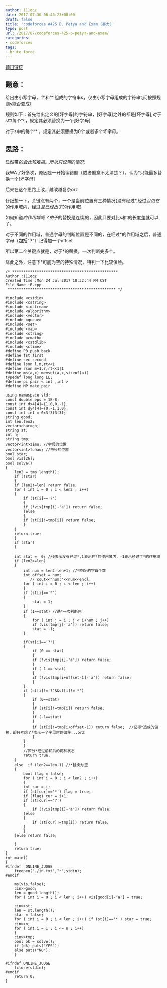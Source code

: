 ```yaml
---
author: 111qqz
date: 2017-07-30 06:46:23+00:00
draft: false
title: 'codeforces #425 B. Petya and Exam (暴力)'
type: post
url: /2017/07/codeforces-425-b-petya-and-exam/
categories:
- codeforces
tags:
- brute force
---
```


[题目链接](http://codeforces.com/contest/832/problem/B)


## 题意：


给出由小写字母，'?'和'*'组成的字符串s，仅由小写字母组成的字符串t,问按照规则s能否变成t.

规则如下：首先给出定义的[好字母]的字符串，[好字母]之外的都是[坏字母],对于s中每个‘?’，规定其必须替换为一个[好字母]

对于s中的每个‘*’，规定其必须替换为0个或者多个坏字母。


## 思路：


显然带*的会比较难搞。所以只说带*的情况

我WA了好多次，原因是一开始读错题（或者题意不太清楚？），认为*只能最多替换一个[坏字母]

后来在这个思路上改，越改越复杂orz

仔细想一下，关键点有两个，一个是当前位置有三种情况{没有经过*,经过*且仍在*的作用域内，经过*且已经出了*的作用域}

如何知道*的作用域呢？由于*的替换是连续的，因此只要对比s和t的长度差就可以了。

对于不同的作用域，普通字母的判断位置是不同的，在经过*的作用域之后，普通字母（**包括‘？’**）记得加一个offset

所以第二个关键点就是，对于*的替换，一次判断完多个。

除此之外，注意下*可能为空的特殊情况，特判一下比较保险。

    
    /* ***********************************************
    Author :111qqz
    Created Time :Mon 24 Jul 2017 10:32:44 PM CST
    File Name :B.cpp
     ************************************************ */
    
    #include <cstdio>
    #include <cstring>
    #include <iostream>
    #include <algorithm>
    #include <vector>
    #include <queue>
    #include <set>
    #include <map>
    #include <string>
    #include <cmath>
    #include <cstdlib>
    #include <ctime>
    #define PB push_back
    #define fst first
    #define sec second
    #define lson l,m,rt<<1
    #define rson m+1,r,rt<<1|1
    #define ms(a,x) memset(a,x,sizeof(a))
    typedef long long LL;
    #define pi pair < int ,int >
    #define MP make_pair
    
    using namespace std;
    const double eps = 1E-8;
    const int dx4[4]={1,0,0,-1};
    const int dy4[4]={0,-1,1,0};
    const int inf = 0x3f3f3f3f;
    string good;
    int len,len2;
    vector<char>go;
    string st;
    int n;
    string tmp;
    vector<int>zimu; //字母的位置
    vector<int>fuhao; //符号的位置
    bool star;
    bool vis[26];
    bool solve()
    {
        len2 = tmp.length();
        if (!star)
        {
    	if (len2!=len) return false;
    	for ( int i = 0 ; i < len2 ; i++)
    	{
    	    if (st[i]=='?')
    	    {
    		if (!vis[tmp[i]-'a']) return false;
    	    }else 
    	    {
    		if (st[i]!=tmp[i]) return false;
    	    }
    	}
    	return true;
        }
        if (star)
        {
    
    	int stat =  0; //0表示没有经过*,1表示在*的作用域内，-1表示经过了*的作用域
    	if (len2>=len)
    	{
    	    int num = len2-len+1; //*匹配的字母个数
    	    int offset = num;
        	   // cout<<"num:"<<num<<endl;
    	    for ( int i = 0 ; i < len ; i++)
    	    {
    		if (st[i]=='*')
    		{
    		    stat = 1;
    		}
    		if (1==stat) //遇*一次判断完
    		{
    		    for ( int j = i ; j < i+num ; j++)
    			if (vis[tmp[j]-'a']) return false;
    		    stat = -1;
    		}
    
    		if(st[i]=='?')
    		{
    		    if (0 == stat)
    		    {
    			if (!vis[tmp[i]-'a']) return false;
    		    }
    		    if (-1 == stat)
    		    {
    			if (!vis[tmp[i+offset-1]-'a']) return false;
    		    }
    		}
    		if (st[i]!='?'&&st[i]!='*')
    		{
    		    if (0==stat)
    		    {
    			if (st[i]!=tmp[i]) return false;
    		    }
    		    if (-1==stat)
    		    {
    			if (st[i]!=tmp[i+offset-1]) return false;  //记得*造成的偏移，却只考虑了*表示一个字母时的偏移...orz
    		    }
    		}
    	    }
    	    //区分*经过前和后的两种状态
    	    return true;
    	}
    	else  if (len2==len-1) //*替换为空
    	{
    	    bool flag = false;
    	    for ( int i = 0 ; i < len2 ; i++)
    	    {
    		int cur = i;
    		if (st[cur]=='*') flag = true;
    		if (flag) cur = i+1;
    		if (st[cur]=='?')
    		{
    		    if (!vis[tmp[i]-'a']) return false;
    		}else
    		{
    		    if (st[cur]!=tmp[i]) return false;
    		}
    	    }
    	}else return false;
    
        }
        return true;
    }
    int main()
    {
    #ifndef  ONLINE_JUDGE 
        freopen("./in.txt","r",stdin);
    #endif
    
        ms(vis,false);
        cin>>good;
        len = good.length();
        for ( int i = 0 ; i < len ; i++) vis[good[i]-'a'] = true;
    
        cin>>st;
        len = st.length();
        star = false;
        for ( int i = 0 ; i < len ; i++) if (st[i]=='*') star = true;
        cin>>n;
        for ( int i = 1 ; i <= n ; i++)
        {
    	cin>>tmp;
    	bool ok = solve();
    	if (ok) puts("YES");
    	else puts("NO");
        }
    
    #ifndef ONLINE_JUDGE  
        fclose(stdin);
    #endif
        return 0;
    }
    









